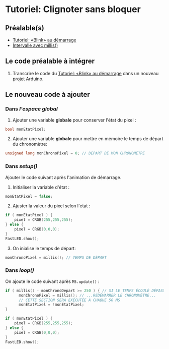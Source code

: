 # Tutoriel: Clignoter sans bloquer

## Préalable(s)

- [Tutoriel: «Blink» au démarrage](/m5stack/atom/tutoriel/blink_demarrage.md)
- [Intervalle avec millis()](/arduino/millis/intervalle.md)

## Le code préalable à intégrer

1) Transcrire le code du [Tutoriel: «Blink» au démarrage](/m5stack/atom/tutoriel/blink_demarrage.md) dans un nouveau projet Arduino.

## Le nouveau code à ajouter

### Dans _l'espace global_

1) Ajouter une variable  **globale**  pour conserver l'état du pixel :
```cpp
bool monEtatPixel;
```

2) Ajouter une variable  **globale** pour mettre en mémoire le temps de départ du chronomètre:
```cpp
unsigned long monChronoPixel = 0; // DEPART DE MON CHRONOMÈTRE
```

### Dans _setup()_

Ajouter le code suivant après l'animation de démarrage.

1) Initialiser la variable d'état :
```cpp
monEtatPixel = false;
```

2) Ajuster la valeur du pixel selon l'etat :
```cpp
if ( monEtatPixel ) {
    pixel = CRGB(255,255,255); 
} else {
    pixel = CRGB(0,0,0); 
}
FastLED.show();
```
3) On inialise le temps de départ:
```cpp
monChronoPixel = millis(); // TEMPS DE DÉPART
```

### Dans _loop()_

On ajoute le code suivant après `M5.update()` :
```cpp
if ( millis() - monChronoDepart >= 250 ) { // SI LE TEMPS ÉCOULÉ DÉPASSE 250 MS...
      monChronoPixel = millis(); // ...REDÉMARRER LE CHRONOMÈTRE...
      // CETTE SECTION SERA EXÉCUTÉE À CHAQUE 50 MS
      monEtatPixel = !monEtatPixel;
}

if ( monEtatPixel ) {
    pixel = CRGB(255,255,255); 
} else {
    pixel = CRGB(0,0,0); 
}
FastLED.show();
```

